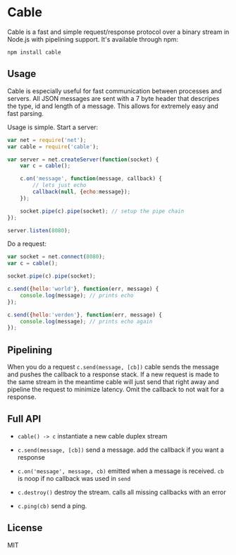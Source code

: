 # Cable

Cable is a fast and simple request/response protocol over a binary stream in Node.js with pipelining support.
It's available through npm:

	npm install cable

## Usage

Cable is especially useful for fast communication between processes and servers. All JSON messages
are sent with a 7 byte header that descripes the type, id and length of a message. This allows for extremely
easy and fast parsing.

Usage is simple. Start a server:

``` js
var net = require('net');
var cable = require('cable');

var server = net.createServer(function(socket) {
	var c = cable();

	c.on('message', function(message, callback) {
		// lets just echo
		callback(null, {echo:message});
	});

	socket.pipe(c).pipe(socket); // setup the pipe chain
});

server.listen(8080);
```

Do a request:

``` js
var socket = net.connect(8080);
var c = cable();

socket.pipe(c).pipe(socket);

c.send({hello:'world'}, function(err, message) {
	console.log(message); // prints echo
});

c.send({hello:'verden'}, function(err, message) {
	console.log(message); // prints echo again
});
```

## Pipelining

When you do a request `c.send(message, [cb])` cable sends the message and pushes the callback to a response stack. If a new request is made to the same stream in the meantime cable will just send that right away and pipeline the request to minimize latency. Omit the callback to not wait for a response.

## Full API

* `cable() -> c` instantiate a new cable duplex stream

* `c.send(message, [cb])` send a message. add the callback if you want a response

* `c.on('message', message, cb)` emitted when a message is received. `cb` is noop if no callback was used in `send`

* `c.destroy()` destroy the stream. calls all missing callbacks with an error

* `c.ping(cb)` send a ping.

## License

MIT
